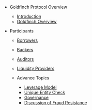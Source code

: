 - Goldfinch Protocol Overview
  - [Introduction](/introduction/introduction.md)
  - [Goldfinch Overview](/introduction/overview.md)

- Participants
  - [Borrowers](/participants/borrowers.md)
  - [Backers](/participants/backers.md)
  - [Auditors](/participants/auditors.md)
  - [Liquidity Providers](/participants/liquidityProviders.md)
  
  - Advance Topics
    - [Leverage Model](/advance/leverageModel.md)
    - [Unique Entity Check](/advance/uniqueEntityCheck.md)
    - [Governance](/advance/governance.md)
    - [Discussion of Fraud Resistance](/advance/discussionOfFraudResistance.md)
